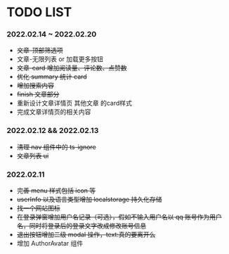 # TODO LIST

### 2022.02.14 ~ 2022.02.20

- ~~文章-顶部筛选项~~
- 文章-无限列表 or 加载更多按钮
- ~~文章-card 增加阅读量、评论数、点赞数~~
- ~~优化 summary 统计 card~~
- ~~增加搜索内容~~
- ~~finish 文章部分~~
- 重新设计文章详情页 其他文章 的card样式
- 完成文章详情页的相关内容

### 2022.02.12 && 2022.02.13

- ~~清理 nav 组件中的 ts-ignore~~
- ~~文章列表 ui~~

### 2022.02.11

- ~~完善 menu 样式包括 icon 等~~
- ~~userInfo 以及语言类型增加 localstorage 持久化存储~~
- ~~找一个网站图标~~
- ~~在登录弹窗增加用户名记录（可选），假如不输入用户名以 qq 账号作为用户名，同时将登录后的登录文字改成修改账号信息~~
- ~~退出按钮增加二级 modal 操作，text:真的要离开么~~
- 增加 AuthorAvatar 组件
